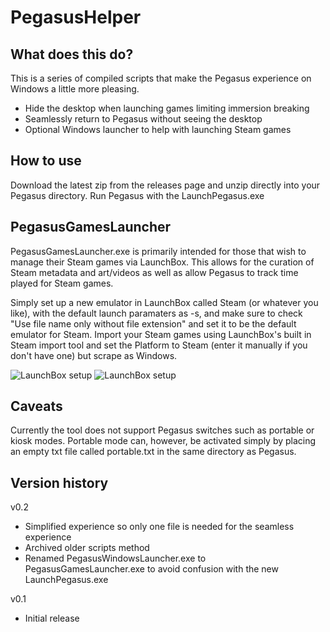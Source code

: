 # PegasusHelper

## What does this do?
This is a series of compiled scripts that make the Pegasus experience on Windows a little more pleasing.

- Hide the desktop when launching games limiting immersion breaking
- Seamlessly return to Pegasus without seeing the desktop
- Optional Windows launcher to help with launching Steam games

## How to use
Download the latest zip from the releases page and unzip directly into your Pegasus directory. Run Pegasus with the LaunchPegasus.exe

## PegasusGamesLauncher
PegasusGamesLauncher.exe is primarily intended for those that wish to manage their Steam games via LaunchBox. This allows for the curation of Steam metadata and art/videos as well as allow Pegasus to track time played for Steam games. 

Simply set up a new emulator in LaunchBox called Steam (or whatever you like), with the default launch paramaters as -s, and make sure to check "Use file name only without file extension" and set it to be the default emulator for Steam. Import your Steam games using LaunchBox's built in Steam import tool and set the Platform to Steam (enter it manually if you don't have one) but scrape as Windows.

![LaunchBox setup](https://i.imgur.com/qiRYihO.png)
![LaunchBox setup](https://i.imgur.com/wHjl9re.png)

## Caveats
Currently the tool does not support Pegasus switches such as portable or kiosk modes. Portable mode can, however, be activated simply by placing an empty txt file called portable.txt in the same directory as Pegasus.

## Version history
v0.2
- Simplified experience so only one file is needed for the seamless experience
- Archived older scripts method
- Renamed PegasusWindowsLauncher.exe to PegasusGamesLauncher.exe to avoid confusion with the new LaunchPegasus.exe

v0.1
- Initial release